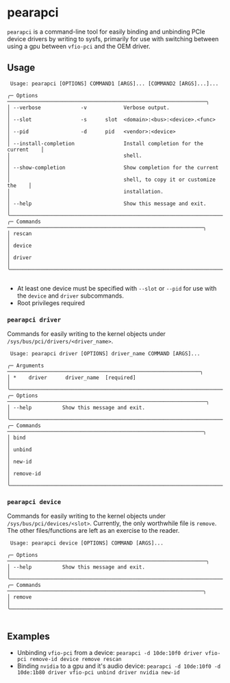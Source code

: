 # pearapci

`pearapci` is a command-line tool for easily binding and unbinding PCIe device drivers by writing to sysfs, primarily for use with switching between using a gpu between `vfio-pci` and the OEM driver.

## Usage

```
 Usage: pearapci [OPTIONS] COMMAND1 [ARGS]... [COMMAND2 [ARGS]...]...

╭─ Options ─────────────────────────────────────────────────────────────────╮
│ --verbose             -v            Verbose output.                       │
│ --slot                -s      slot  <domain>:<bus>:<device>.<func>        │
│ --pid                 -d      pid   <vendor>:<device>                     │
│ --install-completion                Install completion for the current    │
│                                     shell.                                │
│ --show-completion                   Show completion for the current       │
│                                     shell, to copy it or customize the    │
│                                     installation.                         │
│ --help                              Show this message and exit.           │
╰───────────────────────────────────────────────────────────────────────────╯
╭─ Commands ────────────────────────────────────────────────────────────────╮
│ rescan                                                                    │
│ device                                                                    │
│ driver                                                                    │
╰───────────────────────────────────────────────────────────────────────────╯


```

- At least one device must be specified with `--slot` or `--pid` for use with the `device` and `driver` subcommands.
- Root privileges required

### `pearapci driver`

Commands for easily writing to the kernel objects under `/sys/bus/pci/drivers/<driver_name>`.

```
 Usage: pearapci driver [OPTIONS] driver_name COMMAND [ARGS]...

╭─ Arguments ───────────────────────────────────────────────────────────────╮
│ *    driver      driver_name  [required]                                  │
╰───────────────────────────────────────────────────────────────────────────╯
╭─ Options ─────────────────────────────────────────────────────────────────╮
│ --help          Show this message and exit.                               │
╰───────────────────────────────────────────────────────────────────────────╯
╭─ Commands ────────────────────────────────────────────────────────────────╮
│ bind                                                                      │
│ unbind                                                                    │
│ new-id                                                                    │
│ remove-id                                                                 │
╰───────────────────────────────────────────────────────────────────────────╯

```

### `pearapci device`

Commands for easily writing to the kernel objects under `/sys/bus/pci/devices/<slot>`. Currently, the only worthwhile file is `remove`. The other files/functions are left as an exercise to the reader.

```
 Usage: pearapci device [OPTIONS] COMMAND [ARGS]...

╭─ Options ─────────────────────────────────────────────────────────────────╮
│ --help          Show this message and exit.                               │
╰───────────────────────────────────────────────────────────────────────────╯
╭─ Commands ────────────────────────────────────────────────────────────────╮
│ remove                                                                    │
╰───────────────────────────────────────────────────────────────────────────╯


```

## Examples

- Unbinding `vfio-pci` from a device: `pearapci -d 10de:10f0 driver vfio-pci remove-id device remove rescan`
- Binding `nvidia` to a gpu and it's audio device: `pearapci -d 10de:10f0 -d 10de:1b80 driver vfio-pci unbind driver nvidia new-id`
